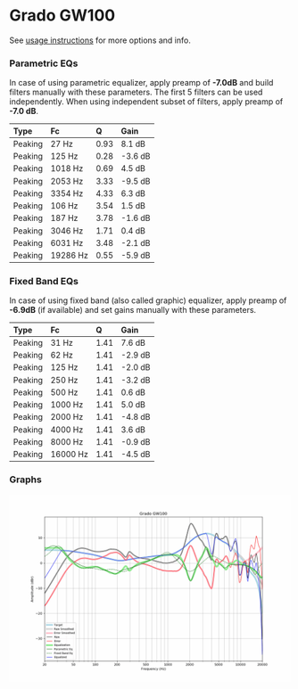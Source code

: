 # Grado GW100
See [usage instructions](https://github.com/jaakkopasanen/AutoEq#usage) for more options and info.

### Parametric EQs
In case of using parametric equalizer, apply preamp of **-7.0dB** and build filters manually
with these parameters. The first 5 filters can be used independently.
When using independent subset of filters, apply preamp of **-7.0 dB**.

| Type    | Fc       |    Q | Gain    |
|:--------|:---------|:-----|:--------|
| Peaking | 27 Hz    | 0.93 | 8.1 dB  |
| Peaking | 125 Hz   | 0.28 | -3.6 dB |
| Peaking | 1018 Hz  | 0.69 | 4.5 dB  |
| Peaking | 2053 Hz  | 3.33 | -9.5 dB |
| Peaking | 3354 Hz  | 4.33 | 6.3 dB  |
| Peaking | 106 Hz   | 3.54 | 1.5 dB  |
| Peaking | 187 Hz   | 3.78 | -1.6 dB |
| Peaking | 3046 Hz  | 1.71 | 0.4 dB  |
| Peaking | 6031 Hz  | 3.48 | -2.1 dB |
| Peaking | 19286 Hz | 0.55 | -5.9 dB |

### Fixed Band EQs
In case of using fixed band (also called graphic) equalizer, apply preamp of **-6.9dB**
(if available) and set gains manually with these parameters.

| Type    | Fc       |    Q | Gain    |
|:--------|:---------|:-----|:--------|
| Peaking | 31 Hz    | 1.41 | 7.6 dB  |
| Peaking | 62 Hz    | 1.41 | -2.9 dB |
| Peaking | 125 Hz   | 1.41 | -2.0 dB |
| Peaking | 250 Hz   | 1.41 | -3.2 dB |
| Peaking | 500 Hz   | 1.41 | 0.6 dB  |
| Peaking | 1000 Hz  | 1.41 | 5.0 dB  |
| Peaking | 2000 Hz  | 1.41 | -4.8 dB |
| Peaking | 4000 Hz  | 1.41 | 3.6 dB  |
| Peaking | 8000 Hz  | 1.41 | -0.9 dB |
| Peaking | 16000 Hz | 1.41 | -4.5 dB |

### Graphs
![](./Grado%20GW100.png)